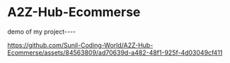 # A2Z-Hub-Ecommerse

demo of my project----

https://github.com/Sunil-Coding-World/A2Z-Hub-Ecommerse/assets/84563809/ad70639d-a482-48f1-925f-4d03049cf411




